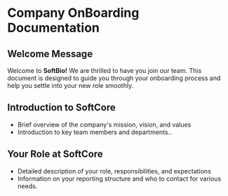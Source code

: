# Company OnBoarding Documentation

## Welcome Message

Welcome to **SoftBio!** We are thrilled to have you join our team. This document is designed to guide you through your onboarding process and help you settle into your new role smoothly.


## Introduction to SoftCore
* Brief overview of the company's mission, vision, and values
* Introduction to key team members and departments..

## Your Role at SoftCore
* Detailed description of your role, responsibilities, and expectations
* Information on your reporting structure and who to contact for various needs.